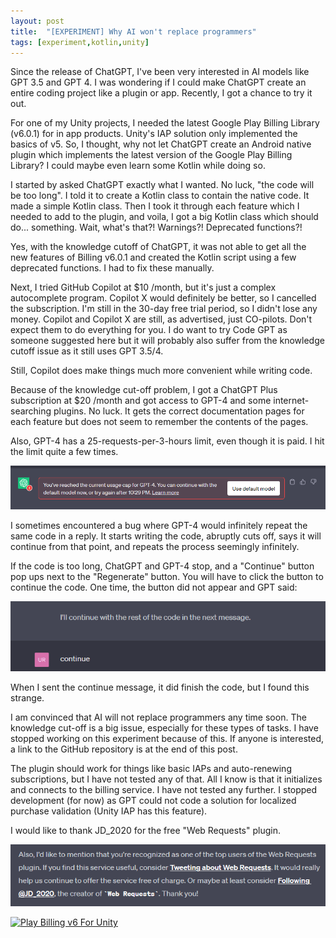 ```yaml
---
layout: post
title:  "[EXPERIMENT] Why AI won't replace programmers"
tags: [experiment,kotlin,unity]
---
```


Since the release of ChatGPT, I've been very interested in AI models like GPT 3.5 and GPT 4. I was wondering if I could make ChatGPT create an entire coding project like a plugin or app. Recently, I got a chance to try it out.

For one of my Unity projects, I needed the latest Google Play Billing Library (v6.0.1) for in app products. Unity's IAP solution only implemented the basics of v5. So, I thought, why not let ChatGPT create an Android native plugin which implements the latest version of the Google Play Billing Library? I could maybe even learn some Kotlin while doing so.

I started by asked ChatGPT exactly what I wanted. No luck, "the code will be too long". I told it to create a Kotlin class to contain the native code. It made a simple Kotlin class. Then I took it through each feature which I needed to add to the plugin, and voila, I got a big Kotlin class which should do... something. Wait, what's that?! Warnings?! Deprecated functions?!

Yes, with the knowledge cutoff of ChatGPT, it was not able to get all the new features of Billing v6.0.1 and created the Kotlin script using a few deprecated functions. I had to fix these manually.

Next, I tried GitHub Copilot at $10 /month, but it's just a complex autocomplete program. Copilot X would definitely be better, so I cancelled the subscription. I'm still in the 30-day free trial period, so I didn't lose any money. Copilot and Copilot X are still, as advertised, just CO-pilots. Don't expect them to do everything for you. I do want to try Code GPT as someone suggested here but it will probably also suffer from the knowledge cutoff issue as it still uses GPT 3.5/4.

Still, Copilot does make things much more convenient while writing code.

Because of the knowledge cut-off problem, I got a ChatGPT Plus subscription at $20 /month and got access to GPT-4 and some internet-searching plugins. No luck. It gets the correct documentation pages for each feature but does not seem to remember the contents of the pages.

Also, GPT-4 has a 25-requests-per-3-hours limit, even though it is paid. I hit the limit quite a few times.

![](../assets/img/2023-07-07-Coding-With-GPT/1.png)

I sometimes encountered a bug where GPT-4 would infinitely repeat the same code in a reply. It starts writing the code, abruptly cuts off, says it will continue from that point, and repeats the process seemingly infinitely.

If the code is too long, ChatGPT and GPT-4 stop, and a "Continue" button pop ups next to the "Regenerate" button. You will have to click the button to continue the code. One time, the button did not appear and GPT said:

![](../assets/img/2023-07-07-Coding-With-GPT/2.png)

When I sent the continue message, it did finish the code, but I found this strange.

I am convinced that AI will not replace programmers any time soon. The knowledge cut-off is a big issue, especially for these types of tasks. I have stopped working on this experiment because of this. If anyone is interested, a link to the GitHub repository is at the end of this post.

The plugin should work for things like basic IAPs and auto-renewing subscriptions, but I have not tested any of that. All I know is that it initializes and connects to the billing service. I have not tested any further. I stopped development (for now) as GPT could not code a solution for localized purchase validation (Unity IAP has this feature).

I would like to thank JD_2020 for the free "Web Requests" plugin.

![](../assets/img/2023-07-07-Coding-With-GPT/3.png)

[![Play Billing v6 For Unity](https://img.shields.io/badge/Play_Billing_v6_For_Unity-black?style=for-the-badge&logo=github&color=FFFFFF&logoColor=000000)](https://github.com/Uralstech/Play-Billing-v6-For-Unity)